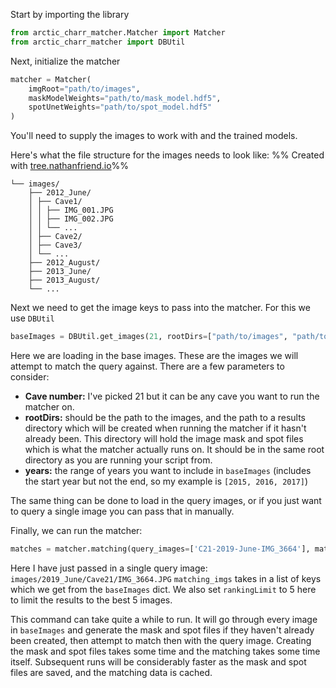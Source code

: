 Start by importing the library
```python
from arctic_charr_matcher.Matcher import Matcher
from arctic_charr_matcher import DBUtil
```

Next, initialize the matcher
```python
matcher = Matcher(
	imgRoot="path/to/images",
	maskModelWeights="path/to/mask_model.hdf5",
	spotUnetWeights="path/to/spot_model.hdf5"
)
```

You'll need to supply the images to work with and the trained models.

Here's what the file structure for the images needs to look like:
%% Created with [tree.nathanfriend.io](https://tree.nathanfriend.io)%%

```
└── images/
	├── 2012_June/
	│ ├── Cave1/
	│ │ ├── IMG_001.JPG
	│ │ ├── IMG_002.JPG
	│ │ └── ...
	│ ├── Cave2/
	│ ├── Cave3/
	│ └── ...
	├── 2012_August/
	├── 2013_June/
	├── 2013_August/
	└── ...
```

Next we need to get the image keys to pass into the matcher. For this we use `DBUtil`

```python
baseImages = DBUtil.get_images(21, rootDirs=["path/to/images", "path/to/results"], years=range(2015,2018))
```
Here we are loading in the base images. These are the images we will attempt to match the query against. There are a few parameters to consider:
- **Cave number:** I've picked 21 but it can be any cave you want to run the matcher on.
- **rootDirs:** should be the path to the images, and the path to a results directory which will be created when running the matcher if it hasn't already been. This directory will hold the image mask and spot files which is what the matcher actually runs on. It should be in the same root directory as you are running your script from.
- **years:** the range of years you want to include in `baseImages` (includes the start year but not the end, so my example is `[2015, 2016, 2017]`)

The same thing can be done to load in the query images, or if you just want to query a single image you can pass that in manually.

Finally, we can run the matcher:
```python
matches = matcher.matching(query_images=['C21-2019-June-IMG_3664'], matching_imgs=list(baseImages.keys()), rankingLimit=5)
```

Here I have just passed in a single query image: `images/2019_June/Cave21/IMG_3664.JPG`
`matching_imgs` takes in a list of keys which we get from the `baseImages` dict. We also set `rankingLimit` to 5 here to limit the results to the best 5 images.

This command can take quite a while to run. It will go through every image in `baseImages` and generate the mask and spot files if they haven't already been created, then attempt to match then with the query image. Creating the mask and spot files takes some time and the matching takes some time itself. Subsequent runs will be considerably faster as the mask and spot files are saved, and the matching data is cached.